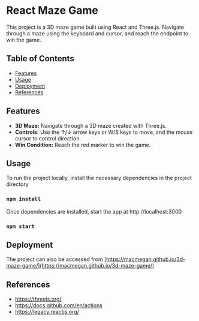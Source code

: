 # React Maze Game

This project is a 3D maze game built using React and Three.js. Navigate through a maze using the keyboard and cursor, and reach the endpoint to win the game.

## Table of Contents

- [Features](#features)
- [Usage](#usage)
- [Deployment](#deployment)
- [References](#references)

## Features

- **3D Maze:** Navigate through a 3D maze created with Three.js.
- **Controls:** Use the ↑/↓ arrow keys or W/S keys to move, and the mouse cursor to control direction.
- **Win Condition:** Reach the red marker to win the game.

## Usage
To run the project locally, install the necessary dependencies in the project directory
   ### `npm install`
   
Once dependencies are installed, start the app at http://localhost:3000

### `npm start`

## Deployment
The project can also be accessed from [https://macmegan.github.io/3d-maze-game/](https://macmegan.github.io/3d-maze-game/)

## References
- https://threejs.org/
- https://docs.github.com/en/actions
- https://legacy.reactjs.org/
